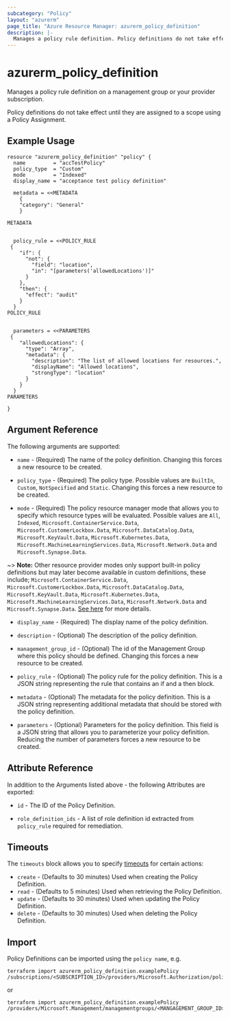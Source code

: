 ```yaml
---
subcategory: "Policy"
layout: "azurerm"
page_title: "Azure Resource Manager: azurerm_policy_definition"
description: |-
  Manages a policy rule definition. Policy definitions do not take effect until they are assigned to a scope using a Policy Assignment.
---
```


# azurerm_policy_definition

Manages a policy rule definition on a management group or your provider subscription.

Policy definitions do not take effect until they are assigned to a scope using a Policy Assignment.

## Example Usage

```hcl
resource "azurerm_policy_definition" "policy" {
  name         = "accTestPolicy"
  policy_type  = "Custom"
  mode         = "Indexed"
  display_name = "acceptance test policy definition"

  metadata = <<METADATA
    {
    "category": "General"
    }

METADATA


  policy_rule = <<POLICY_RULE
 {
    "if": {
      "not": {
        "field": "location",
        "in": "[parameters('allowedLocations')]"
      }
    },
    "then": {
      "effect": "audit"
    }
  }
POLICY_RULE


  parameters = <<PARAMETERS
 {
    "allowedLocations": {
      "type": "Array",
      "metadata": {
        "description": "The list of allowed locations for resources.",
        "displayName": "Allowed locations",
        "strongType": "location"
      }
    }
  }
PARAMETERS

}
```

## Argument Reference

The following arguments are supported:

* `name` - (Required) The name of the policy definition. Changing this forces a new resource to be created.

* `policy_type` - (Required) The policy type. Possible values are `BuiltIn`, `Custom`, `NotSpecified` and `Static`. Changing this forces a new resource to be created.

* `mode` - (Required) The policy resource manager mode that allows you to specify which resource types will be evaluated. Possible values are `All`, `Indexed`, `Microsoft.ContainerService.Data`, `Microsoft.CustomerLockbox.Data`, `Microsoft.DataCatalog.Data`, `Microsoft.KeyVault.Data`, `Microsoft.Kubernetes.Data`, `Microsoft.MachineLearningServices.Data`, `Microsoft.Network.Data` and `Microsoft.Synapse.Data`.

~> **Note:** Other resource provider modes only support built-in policy definitions but may later become available in custom definitions, these include; `Microsoft.ContainerService.Data`, `Microsoft.CustomerLockbox.Data`, `Microsoft.DataCatalog.Data`, `Microsoft.KeyVault.Data`, `Microsoft.Kubernetes.Data`, `Microsoft.MachineLearningServices.Data`, `Microsoft.Network.Data` and `Microsoft.Synapse.Data`. [See here](https://docs.microsoft.com/en-us/azure/governance/policy/concepts/definition-structure#resource-provider-modes) for more details.

* `display_name` - (Required) The display name of the policy definition.

* `description` - (Optional) The description of the policy definition.

* `management_group_id` - (Optional) The id of the Management Group where this policy should be defined. Changing this forces a new resource to be created.

* `policy_rule` - (Optional) The policy rule for the policy definition. This is a JSON string representing the rule that contains an if and a then block.

* `metadata` - (Optional) The metadata for the policy definition. This is a JSON string representing additional metadata that should be stored with the policy definition.

* `parameters` - (Optional) Parameters for the policy definition. This field is a JSON string that allows you to parameterize your policy definition. Reducing the number of parameters forces a new resource to be created.

## Attribute Reference

In addition to the Arguments listed above - the following Attributes are exported:

* `id` - The ID of the Policy Definition.

* `role_definition_ids` - A list of role definition id extracted from `policy_rule` required for remediation.

## Timeouts

The `timeouts` block allows you to specify [timeouts](https://developer.hashicorp.com/terraform/language/resources/configure#define-operation-timeouts) for certain actions:

* `create` - (Defaults to 30 minutes) Used when creating the Policy Definition.
* `read` - (Defaults to 5 minutes) Used when retrieving the Policy Definition.
* `update` - (Defaults to 30 minutes) Used when updating the Policy Definition.
* `delete` - (Defaults to 30 minutes) Used when deleting the Policy Definition.

## Import

Policy Definitions can be imported using the `policy name`, e.g.

```shell
terraform import azurerm_policy_definition.examplePolicy /subscriptions/<SUBSCRIPTION_ID>/providers/Microsoft.Authorization/policyDefinitions/<POLICY_NAME>
```

or

```shell
terraform import azurerm_policy_definition.examplePolicy /providers/Microsoft.Management/managementgroups/<MANGAGEMENT_GROUP_ID>/providers/Microsoft.Authorization/policyDefinitions/<POLICY_NAME>
```
